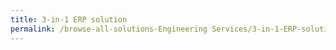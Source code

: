 ```yaml
---
title: 3-in-1 ERP solution
permalink: /browse-all-solutions-Engineering Services/3-in-1-ERP-solution
---
```


